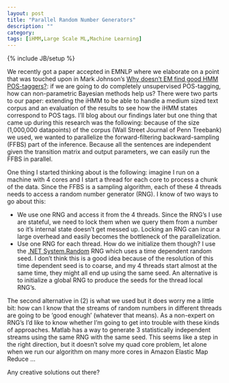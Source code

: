 ```yaml
---
layout: post
title: "Parallel Random Number Generators"
description: ""
category:
tags: [iHMM,Large Scale ML,Machine Learning]
---
```

{% include JB/setup %}

We recently got a paper accepted in EMNLP where we elaborate on a point that was touched upon in Mark Johnson’s [Why doesn’t EM find good HMM POS-taggers?](http://acl.ldc.upenn.edu/D/D07/D07-1031.pdf): if we are going to do completely unsupervised POS-tagging, how can non-parametric Bayesian methods help us? There were two parts to our paper: extending the iHMM to be able to handle a medium sized text corpus and an evaluation of the results to see how the iHMM states correspond to POS tags. I’ll blog about our findings later but one thing that came up during this research was the following: because of the size (1,000,000 datapoints) of the corpus (Wall Street Journal of Penn Treebank) we used, we wanted to parallelize the forward-filtering backward-sampling (FFBS) part of the inference. Because all the sentences are independent given the transition matrix and output parameters, we can easily run the FFBS in parallel.

One thing I started thinking about is the following: imagine I run on a machine with 4 cores and I start a thread for each core to process a chunk of the data. Since the FFBS is a sampling algorithm, each of these 4 threads needs to access a random number generator (RNG). I know of two ways to go about this:
* We use one RNG and access it from the 4 threads. Since the RNG’s I use are stateful, we need to lock them when we query them from a number so it’s internal state doesn’t get messed up. Locking an RNG can incur a large overhead and easily becomes the bottleneck of the parallelization.
* Use one RNG for each thread. How do we initialize them though? I use the [.NET System.Random](http://msdn.microsoft.com/en-us/library/system.random.aspx) RNG which uses a time dependent random seed. I don’t think this is a good idea because of the resolution of this time dependent seed is to coarse, and my 4 threads start almost at the same time, they might all end up using the same seed. An alternative is to initialize a global RNG to produce the seeds for the thread local RNG’s.

The second alternative in (2) is what we used but it does worry me a little bit: how can I know that the streams of random numbers in different threads are going to be ‘good enough’ (whatever that means). As a non-expert on RNG’s I’d like to know whether I’m going to get into trouble with these kinds of approaches. Matlab has a way to generate 3 statistically independent streams using the same RNG with the same seed. This seems like a step in the right direction, but it doesn’t solve my quad core problem, let alone when we run our algorithm on many more cores in Amazon Elastic Map Reduce ...

Any creative solutions out there?